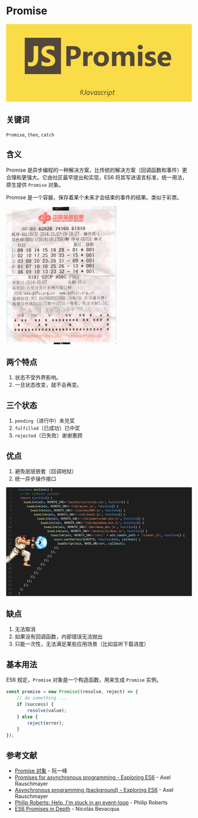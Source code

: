 # Promise

![ES6 Promise Logo](../assets/es6-promise-logo.png)

## 关键词

`Promise`, `then`, `catch`

## 含义

Promise 是异步编程的一种解决方案，比传统的解决方案（回调函数和事件）更合理和更强大。它由社区最早提出和实现，ES6 将其写进语言标准，统一用法，原生提供 `Promise` 对象。

Promise 是一个容器，保存着某个未来才会结束的事件的结果。类似于彩票。

![Lottery](../assets/lottery.jpg)

## 两个特点

1. 状态不受外界影响。
2. 一旦状态改变，就不会再变。

## 三个状态

1. `pending`（进行中）未兑奖
2. `fulfilled`（已成功）已中奖
3. `rejected`（已失败）谢谢惠顾

## 优点

1. 避免层层嵌套（回调地狱）
2. 统一异步操作接口

![回调地狱](../assets/callback-hell.jpg)

## 缺点

1. 无法取消
2. 如果没有回调函数，内部错误无法抛出
3. 只能一次性，无法满足某些应用场景（比如监听下载进度）

## 基本用法

ES6 规定，`Promise` 对象是一个构造函数，用来生成 `Promise` 实例。

```javascript
const promise = new Promise((resolve, reject) => {
    // do something ...
    if (success) {
        resolve(value);
    } else {
        reject(error);
    }
});
```

## 参考文献
- [Promise 对象](http://es6.ruanyifeng.com/#docs/promise) - 阮一峰
- [Promises for asynchronous programming - Exploring ES6](http://exploringjs.com/es6/ch_promises.html) - Axel Rauschmayer
- [Asynchronous programming (background) - Exploring ES6](http://exploringjs.com/es6/ch_async.html) - Axel Rauschmayer
- [Philip Roberts: Help, I'm stuck in an event-loop](https://vimeo.com/96425312) - Philip Roberts
- [ES6 Promises in Depth](https://ponyfoo.com/articles/es6-promises-in-depth) - Nicolás Bevacqua